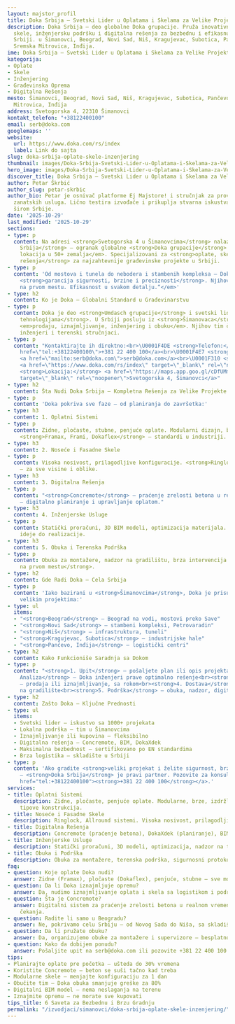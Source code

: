 ```yaml
---
layout: majstor_profil
title: Doka Srbija – Svetski Lider u Oplatama i Skelama za Velike Projekte
description: Doka Srbija – deo globalne Doka grupacije. Pruža inovativne oplatne sisteme,
  skele, inženjersku podršku i digitalna rešenja za bezbednu i efikasnu gradnju u
  Srbiji. u Šimanovci, Beograd, Novi Sad, Niš, Kragujevac, Subotica, Pančevo, Zemun,
  Sremska Mitrovica, Inđija.
ime: Doka Srbija – Svetski Lider u Oplatama i Skelama za Velike Projekte
kategorija:
- Oplate
- Skele
- Inženjering
- Građevinska Oprema
- Digitalna Rešenja
mesto: Šimanovci, Beograd, Novi Sad, Niš, Kragujevac, Subotica, Pančevo, Zemun, Sremska
  Mitrovica, Inđija
address: Svetogorska 4, 22310 Šimanovci
kontakt_telefon: "+38122400100"
email: serb@doka.com
googlemaps: ''
website:
  url: https://www.doka.com/rs/index
  label: Link do sajta
slug: doka-srbija-oplate-skele-inzenjering
thumbnail: images/Doka-Srbija-Svetski-Lider-u-Oplatama-i-Skelama-za-Velike-Projekte.webp
hero_image: images/Doka-Srbija-Svetski-Lider-u-Oplatama-i-Skelama-za-Velike-Projekte.webp
discover_title: Doka Srbija – Svetski Lider u Oplatama i Skelama za Velike Projekte
author: Petar Škrbić
author_slug: petar-skrbic
author_bio: Petar je osnivač platforme Ej Majstore! i stručnjak za proveru kvaliteta
  zanatskih usluga. Lično testira izvođače i prikuplja stvarna iskustva korisnika
  širom Srbije.
date: '2025-10-29'
last_modified: '2025-10-29'
sections:
- type: p
  content: Na adresi <strong>Svetogorska 4 u Šimanovcima</strong> nalazi se <strong>Doka
    Srbija</strong> – ogranak globalne <strong>Doka grupacije</strong> sa preko <em>160
    lokacija u 50+ zemalja</em>. Specijalizovani za <strong>oplate, skele i inženjerska
    rešenja</strong> za najzahtevnije građevinske projekte u Srbiji.
- type: p
  content: 'Od mostova i tunela do nebodera i stambenih kompleksa – Doka sistemi su
    <strong>garancija sigurnosti, brzine i preciznosti</strong>. Njihov moto: <em>„Bezbednost
    na prvom mestu. Efikasnost u svakom detalju.“</em>'
- type: h2
  content: Ko je Doka – Globalni Standard u Građevinarstvu
- type: p
  content: Doka je deo <strong>Umdasch grupacije</strong> i svetski lider u <strong>oplatnim
    tehnologijama</strong>. U Srbiji posluju iz <strong>Šimanovaca</strong>, pružajući
    <em>prodaju, iznajmljivanje, inženjering i obuku</em>. Njihov tim čine iskusni
    inženjeri i terenski stručnjaci.
- type: p
  content: "Kontaktirajte ih direktno:<br>\U0001F4DE <strong>Telefon:</strong> <a
    href=\"tel:+38122400100\">+381 22 400 100</a><br>\U0001F4E7 <strong>Email:</strong>
    <a href=\"mailto:serb@doka.com\">serb@doka.com</a><br>\U0001F310 <strong>Veb-sajt:</strong>
    <a href=\"https://www.doka.com/rs/index\" target=\"_blank\" rel=\"noopener\">doka.com/rs</a><br>\U0001F4CD
    <strong>Lokacija:</strong> <a href=\"https://maps.app.goo.gl/cDfUMmW5pN4v7DHd9\"
    target=\"_blank\" rel=\"noopener\">Svetogorska 4, Šimanovci</a>"
- type: h2
  content: Šta Nudi Doka Srbija – Kompletna Rešenja za Velike Projekte
- type: p
  content: 'Doka pokriva sve faze – od planiranja do završetka:'
- type: h3
  content: 1. Oplatni Sistemi
- type: p
  content: Zidne, pločaste, stubne, penjuće oplate. Modularni dizajn, brza montaža.
    <strong>Framax, Frami, Dokaflex</strong> – standardi u industriji.
- type: h3
  content: 2. Noseće i Fasadne Skele
- type: p
  content: Visoka nosivost, prilagodljive konfiguracije. <strong>Ringlock, Allround</strong>
    – za sve visine i oblike.
- type: h3
  content: 3. Digitalna Rešenja
- type: p
  content: "<strong>Concremote</strong> – praćenje zrelosti betona u realnom vremenu.<br><strong>DokaXdek</strong>
    – digitalno planiranje i upravljanje oplatom."
- type: h3
  content: 4. Inženjerske Usluge
- type: p
  content: Statički proračuni, 3D BIM modeli, optimizacija materijala. Podrška od
    ideje do realizacije.
- type: h3
  content: 5. Obuka i Terenska Podrška
- type: p
  content: Obuka za montažere, nadzor na gradilištu, brza intervencija. <strong>Bezbednost
    na prvom mestu</strong>.
- type: h2
  content: Gde Radi Doka – Cela Srbija
- type: p
  content: 'Iako bazirani u <strong>Šimanovcima</strong>, Doka je prisutna na svim
    velikim projektima:'
- type: ul
  items:
  - "<strong>Beograd</strong> – Beograd na vodi, mostovi preko Save"
  - "<strong>Novi Sad</strong> – stambeni kompleksi, Petrovaradin"
  - "<strong>Niš</strong> – infrastruktura, tuneli"
  - "<strong>Kragujevac, Subotica</strong> – industrijske hale"
  - "<strong>Pančevo, Inđija</strong> – logistički centri"
- type: h2
  content: Kako Funkcioniše Saradnja sa Dokom
- type: p
  content: "<strong>1. Upit</strong> – pošaljete plan ili opis projekta<br><strong>2.
    Analiza</strong> – Doka inženjeri prave optimalno rešenje<br><strong>3. Ponuda</strong>
    – prodaja ili iznajmljivanje, sa rokom<br><strong>4. Dostava</strong> – tačno
    na gradilište<br><strong>5. Podrška</strong> – obuka, nadzor, digitalni alati"
- type: h2
  content: Zašto Doka – Ključne Prednosti
- type: ul
  items:
  - Svetski lider – iskustvo sa 1000+ projekata
  - Lokalna podrška – tim u Šimanovcima
  - Iznajmljivanje ili kupovina – fleksibilno
  - Digitalna rešenja – Concremote, BIM, DokaXdek
  - Maksimalna bezbednost – sertifikovano po EN standardima
  - Brza logistika – skladište u Srbiji
- type: p
  content: 'Ako gradite <strong>veliki projekat i želite sigurnost, brzinu i uštedu</strong>
    – <strong>Doka Srbija</strong> je pravi partner. Pozovite za konsultaciju: <a
    href="tel:+38122400100"><strong>+381 22 400 100</strong></a>.'
services:
- title: Oplatni Sistemi
  description: Zidne, pločaste, penjuće oplate. Modularne, brze, izdržljive. Za sve
    tipove konstrukcija.
- title: Noseće i Fasadne Skele
  description: Ringlock, Allround sistemi. Visoka nosivost, prilagodljive konfiguracije.
- title: Digitalna Rešenja
  description: Concremote (praćenje betona), DokaXdek (planiranje), BIM integracija.
- title: Inženjerske Usluge
  description: Statički proračuni, 3D modeli, optimizacija, nadzor na terenu.
- title: Obuka i Podrška
  description: Obuka za montažere, terenska podrška, sigurnosni protokoli.
faq:
- question: Koje oplate Doka nudi?
  answer: Zidne (Framax), pločaste (Dokaflex), penjuće, stubne – sve modularne i višekratne.
- question: Da li Doka iznajmljuje opremu?
  answer: Da, nudimo iznajmljivanje oplata i skela sa logistikom i podrškom.
- question: Šta je Concremote?
  answer: Digitalni sistem za praćenje zrelosti betona u realnom vremenu – štedi dane
    čekanja.
- question: Radite li samo u Beogradu?
  answer: Ne, pokrivamo celu Srbiju – od Novog Sada do Niša, sa skladištem u Šimanovcima.
- question: Da li pružate obuku?
  answer: Da, organizujemo obuke za montažere i supervizore – besplatno uz veće projekte.
- question: Kako da dobijem ponudu?
  answer: Pošaljite upit na serb@doka.com ili pozovite +381 22 400 100.
tips:
- Planirajte oplate pre početka – ušteda do 30% vremena
- Koristite Concremote – beton se suši tačno kad treba
- Modularne skele – menjajte konfiguraciju za 1 dan
- Obučite tim – Doka obuka smanjuje greške za 80%
- Digitalni BIM model – nema neslaganja na terenu
- Iznajmite opremu – ne morate sve kupovati
tips_title: 6 Saveta za Bezbednu i Brzu Gradnju
permalink: "/izvodjaci/simanovci/doka-srbija-oplate-skele-inzenjering/"
---
```

